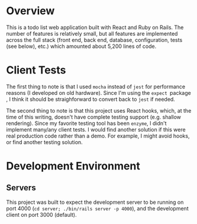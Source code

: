 # Overview

This is a todo list web application built with React and Ruby on Rails. The
number of features is relatively small, but all features are implemented across
the full stack (front end, back end, database, configuration, tests (see
below), etc.) which amounted about 5,200 lines of code.

# Client Tests

The first thing to note is that I used `mocha` instead of `jest` for
performance reasons (I developed on old hardware). Since I'm using the `expect
`package , I think it should be straighforward to convert back to `jest` if
needed.

The second thing to note is that this project uses React hooks, which, at the
time of this writing, doesn't have complete testing support (e.g. shallow
rendering). Since my favorite testing tool has been `enzyme`, I didn't
implement many/any client tests. I would find another solution if this were
real production code rather than a demo. For example, I might avoid hooks, or
find another testing solution.

# Development Environment

## Servers

This project was built to expect the development server to be running on port
4000 (`cd server; ./bin/rails server -p 4000`), and the development client on
port 3000 (default).
